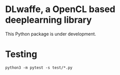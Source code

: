 
# DLwaffe, a OpenCL based deeplearning library

This Python package is under development.

# Testing

```
python3 -m pytest -s test/*.py
```

